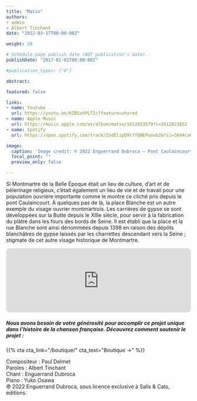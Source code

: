 ```yaml
---
title: "Matin"
authors:
- admin
- Albert Tinchant
date: "2022-03-17T00:00:00Z"

weight: 20

# Schedule page publish date (NOT publication's date).
publishDate: "2017-01-01T00:00:00Z"

#publication_types: ["0"]

abstract: 

featured: false

links:
- name: Youtube
  url: https://youtu.be/KZB5ahPLTIc?feature=shared
- name: Apple Music
  url: https://music.apple.com/us/album/matin/1612823579?i=1612823852
- name: Spotify
  url: https://open.spotify.com/track/2SdElipD9tffQNEPuoxbZm?si=3844ca6c20774241

image:
  caption: 'Image credit: © 2022 Enguerrand Dubroca – Pont Caulaincourt, Paris 18e, éditions L.L. / Collection Dubroca'
  focal_point: ""
  preview_only: false

---
```


Si Montmartre de la Belle Époque était un lieu de culture, d’art et de pèlerinage religieux, c’était également un lieu de vie et de travail pour une population ouvrière importante comme le montre ce cliché pris depuis le pont Caulaincourt. À quelques pas de là, la place Blanche est un autre exemple du visage ouvrier montmartrois. Les carrières de gypse se sont développées sur la Butte depuis le XIIIe siècle, pour servir à la fabrication du plâtre dans les fours des bords de Seine. Il est établi que la place et la rue Blanche sont ainsi dénommées depuis 1398 en raison des dépôts blanchâtres de gypse laissés par les charrettes descendant vers la Seine ; stigmate de cet autre visage historique de Montmartre.


<iframe allow="autoplay *; encrypted-media *; fullscreen *; clipboard-write" frameborder="0" height="175" style="width:100%;max-width:720px;overflow:hidden;border-radius:10px;" sandbox="allow-forms allow-popups allow-same-origin allow-scripts allow-storage-access-by-user-activation allow-top-navigation-by-user-activation" src="https://embed.music.apple.com/us/album/matin/1612823579?i=1612823852"></iframe>

##### Nous avons besoin de votre générosité pour accomplir ce projet unique dans l’histoire de la chanson française. Découvrez comment soutenir le projet :
{{% cta cta_link="/boutique/" cta_text="Boutique →" %}}

<p>Compositeur : Paul Delmet <br>
Paroles : Albert Tinchant<br>
Chant : Enguerrand Dubroca<br>
Piano : Yuko Osawa<br>
℗ 2022 Enguerrand Dubroca, sous licence exclusive à Salis & Cats, editions.</p>


